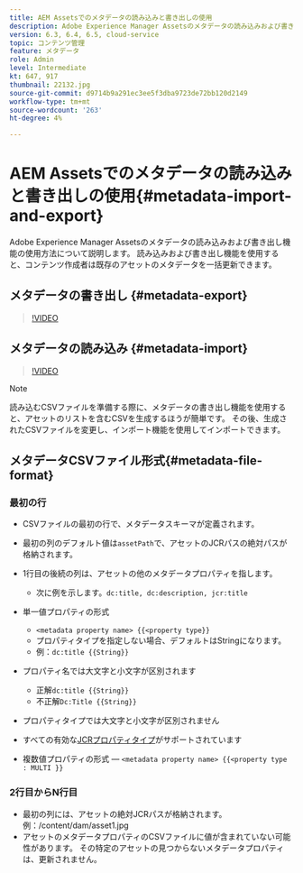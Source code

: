 ```yaml
---
title: AEM Assetsでのメタデータの読み込みと書き出しの使用
description: Adobe Experience Manager Assetsのメタデータの読み込みおよび書き出し機能の使用方法について説明します。 読み込みおよび書き出し機能を使用すると、コンテンツ作成者は既存のアセットのメタデータを一括更新できます。
version: 6.3, 6.4, 6.5, cloud-service
topic: コンテンツ管理
feature: メタデータ
role: Admin
level: Intermediate
kt: 647, 917
thumbnail: 22132.jpg
source-git-commit: d9714b9a291ec3ee5f3dba9723de72bb120d2149
workflow-type: tm+mt
source-wordcount: '263'
ht-degree: 4%

---
```



# AEM Assetsでのメタデータの読み込みと書き出しの使用{#metadata-import-and-export}

Adobe Experience Manager Assetsのメタデータの読み込みおよび書き出し機能の使用方法について説明します。 読み込みおよび書き出し機能を使用すると、コンテンツ作成者は既存のアセットのメタデータを一括更新できます。

## メタデータの書き出し {#metadata-export}

>[!VIDEO](https://video.tv.adobe.com/v/22132/?quality=12&learn=on)

## メタデータの読み込み {#metadata-import}

>[!VIDEO](https://video.tv.adobe.com/v/21374/?quality=12&learn=on)

>[!NOTE]
>
> 読み込むCSVファイルを準備する際に、メタデータの書き出し機能を使用すると、アセットのリストを含むCSVを生成するほうが簡単です。 その後、生成されたCSVファイルを変更し、インポート機能を使用してインポートできます。

## メタデータCSVファイル形式{#metadata-file-format}

### 最初の行

* CSVファイルの最初の行で、メタデータスキーマが定義されます。
* 最初の列のデフォルト値は`assetPath`で、アセットのJCRパスの絶対パスが格納されます。

* 1行目の後続の列は、アセットの他のメタデータプロパティを指します。
   * 次に例を示します。`dc:title, dc:description, jcr:title`

* 単一値プロパティの形式

   * `<metadata property name> {{<property type}}`
   * プロパティタイプを指定しない場合、デフォルトはStringになります。
   * 例：`dc:title {{String}}`

* プロパティ名では大文字と小文字が区別されます
   * 正解`dc:title {{String}}`
   * 不正解`Dc:Title {{String}}`

* プロパティタイプでは大文字と小文字が区別されません
* すべての有効な[JCRプロパティタイプ](https://docs.adobe.com/docs/en/spec/jsr170/javadocs/jcr-2.0/javax/jcr/PropertyType.html)がサポートされています

* 複数値プロパティの形式 — `<metadata property name> {{<property type : MULTI }}`

### 2行目からN行目

* 最初の列には、アセットの絶対JCRパスが格納されます。 例：/content/dam/asset1.jpg
* アセットのメタデータプロパティのCSVファイルに値が含まれていない可能性があります。 その特定のアセットの見つからないメタデータプロパティは、更新されません。
